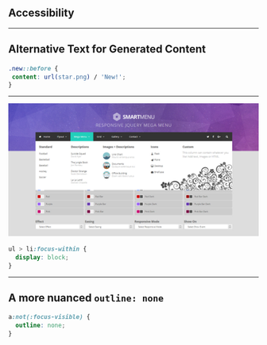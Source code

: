 <!-- .slide: data-background="images/accessibility.jpg" -->

## Accessibility
---

## Alternative Text for Generated Content

```css
.new::before {
 content: url(star.png) / 'New!';
}
```

---

![An example for a mega menu](images/mega-menu.jpg) <!-- .element: style="min-width: 0; width: auto; height: 400px" -->

```css
ul > li:focus-within {
  display: block;
}
```

---

## A more nuanced `outline: none`

```css
a:not(:focus-visible) {
  outline: none;
}
```
